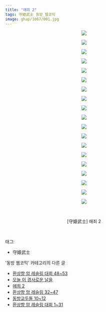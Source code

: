 ```yaml
---
title: "애죄 2"
tags: 守姫武士 동방_웹코믹
image: ghap/1067/001.jpg
---
```

<div class="article">
<p style="text-align: center; clear: none; float: none;"><img src="{{ site.nasurl }}/ghap/1067/001.jpg"/></p>
<p style="text-align: center; clear: none; float: none;"><img src="{{ site.nasurl }}/ghap/1067/002.jpg"/></p>
<p style="text-align: center; clear: none; float: none;"><img src="{{ site.nasurl }}/ghap/1067/003.jpg"/></p>
<p style="text-align: center; clear: none; float: none;"><img src="{{ site.nasurl }}/ghap/1067/004.jpg"/></p>
<p style="text-align: center; clear: none; float: none;"><img src="{{ site.nasurl }}/ghap/1067/005.jpg"/></p>
<p style="text-align: center; clear: none; float: none;"><img src="{{ site.nasurl }}/ghap/1067/006.jpg"/></p>
<p style="text-align: center; clear: none; float: none;"><img src="{{ site.nasurl }}/ghap/1067/007.jpg"/></p>
<p style="text-align: center; clear: none; float: none;"><img src="{{ site.nasurl }}/ghap/1067/008.jpg"/></p>
<p style="text-align: center; clear: none; float: none;"><img src="{{ site.nasurl }}/ghap/1067/009.jpg"/></p>
<p style="text-align: center; clear: none; float: none;"><img src="{{ site.nasurl }}/ghap/1067/010.jpg"/></p>
<p style="text-align: center; clear: none; float: none;"><img src="{{ site.nasurl }}/ghap/1067/011.jpg"/></p>
<p style="text-align: center; clear: none; float: none;"><img src="{{ site.nasurl }}/ghap/1067/012.jpg"/></p>
<p style="text-align: center; clear: none; float: none;"><img src="{{ site.nasurl }}/ghap/1067/013.jpg"/></p>
<p style="text-align: center; clear: none; float: none;"><img src="{{ site.nasurl }}/ghap/1067/014.jpg"/></p>
<p style="text-align: center; clear: none; float: none;"><img src="{{ site.nasurl }}/ghap/1067/015.jpg"/></p>
<p style="text-align: center; clear: none; float: none;"><img src="{{ site.nasurl }}/ghap/1067/016.jpg"/></p>
<p style="text-align: center; clear: none; float: none;"><img src="{{ site.nasurl }}/ghap/1067/017.jpg"/></p>
<p style="text-align: center; clear: none; float: none;"><img src="{{ site.nasurl }}/ghap/1067/018.jpg"/></p>
<p style="text-align: center; clear: none; float: none;"><img src="{{ site.nasurl }}/ghap/1067/019.jpg"/></p>
<p style="text-align: center; clear: none; float: none;"><br/></p>
<p style="text-align: center; clear: none; float: none;">[守姫武士] 애죄 2</p>
<p><br/></p>
</div><div class="tagTrail">
<p>태그: </p>
<ul>
<li>守姫武士</li>
</ul>
</div><div class="another">
<p>'동방 웹코믹' 카테고리의 다른 글</p>
<ul>
<li><a href="/2016-07-26-ghap_1101">환상향 암 레슬링 대회 48~53</a></li>
<li><a href="/2016-07-24-ghap_1081">오늘 이 경사로운 날을</a></li>
<li><a href="/2016-07-24-ghap_1067">애죄 2</a></li>
<li><a href="/2016-07-24-ghap_1060">환상향 암 레슬링 32~47</a></li>
<li><a href="/2016-07-24-ghap_1055">동방교두돌 10~12</a></li>
<li><a href="/2016-07-23-ghap_1045">환상향 암 레슬링 대회 1~31</a></li>
</ul>
</div><div class="cb_module cb_fluid">
<div class="cb_wrt cb_profile">
</div><!-- commentList close -->
</div>
<br/>
<p id="refer"></p>
<br/>
